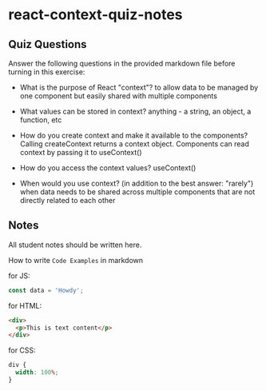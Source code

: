 # react-context-quiz-notes

## Quiz Questions

Answer the following questions in the provided markdown file before turning in this exercise:

- What is the purpose of React "context"?
  to allow data to be managed by one component but easily shared with multiple components

- What values can be stored in context?
  anything - a string, an object, a function, etc

- How do you create context and make it available to the components?
  Calling createContext returns a context object. Components can read context by passing it to useContext()

- How do you access the context values?
  useContext()

- When would you use context? (in addition to the best answer: "rarely")
  when data needs to be shared across multiple components that are not directly related to each other

## Notes

All student notes should be written here.

How to write `Code Examples` in markdown

for JS:

```javascript
const data = 'Howdy';
```

for HTML:

```html
<div>
  <p>This is text content</p>
</div>
```

for CSS:

```css
div {
  width: 100%;
}
```
